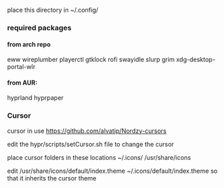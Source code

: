 place this directory in ~/.config/

### required packages

#### from arch repo
eww
wireplumber
playerctl
gtklock
rofi
swayidle
slurp
grim
xdg-desktop-portal-wlr

#### from AUR:
hyprland
hyprpaper



### Cursor
cursor in use
https://github.com/alvatip/Nordzy-cursors

edit the hypr/scripts/setCursor.sh file to change the cursor

place cursor folders in these locations
~/.icons/
/usr/share/icons

edit
/usr/share/icons/default/index.theme
~/.icons/default/index.theme
so that it inherits the cursor theme
